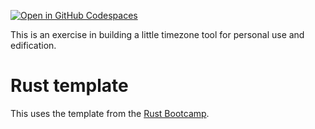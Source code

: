 [![Open in GitHub Codespaces](https://github.com/codespaces/badge.svg)](https://github.com/codespaces/new?hide_repo_select=true&ref=main&repo=665539593)

This is an exercise in building a little timezone tool for personal use and edification.


# Rust template

This uses the template from the [Rust Bootcamp](https://s.deza.pe/zjo).
